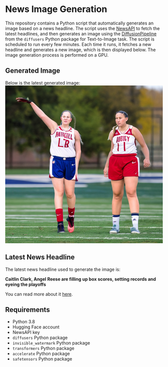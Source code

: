 # News Image Generation
This repository contains a Python script that automatically generates an image based on a news headline. The script uses the [NewsAPI](https://newsapi.org/) to fetch the latest headlines, and then generates an image using the [DiffusionPipeline](https://github.com/huggingface/diffusers) from the `diffusers` Python package for Text-to-Image task.
The script is scheduled to run every few minutes. Each time it runs, it fetches a new headline and generates a new image, which is then displayed below. The image generation process is performed on a GPU.

## Generated Image
Below is the latest generated image:
![Generated Image](image.png)

## Latest News Headline
The latest news headline used to generate the image is:

**Caitlin Clark, Angel Reese are filling up box scores, setting records and eyeing the playoffs**

You can read more about it [here](https://news.google.com/rss/articles/CBMiyAFBVV95cUxQZEVIMUF3YTZXT0llSVNYTU5SZDBVdkV2N3Y3eDkzU1pHUExmRjhEUF9JVWpjNEowc2w4dDFjQ1NOZ0Z5b3RrMW42YV9FWjlZX2RpUDFqTlZJTXN1Zld0d2NvSGo3SEN1b3lGLXJUU1lGOE1aOXIwQ2tiTW4wc1U5elpvTGdiYzJZdFBsYmQtNE0yU0o4MHFFLTlOMDRtWS1tOFlkQnZuMlZ6aEREY1BHc3JSQ0x3RGgzZ0hsbTUxX1p2UDJIT0xmWg?oc=5).

## Requirements
- Python 3.8
- Hugging Face account
- NewsAPI key
- `diffusers` Python package
- `invisible_watermark` Python package
- `transformers` Python package
- `accelerate` Python package
- `safetensors` Python package

